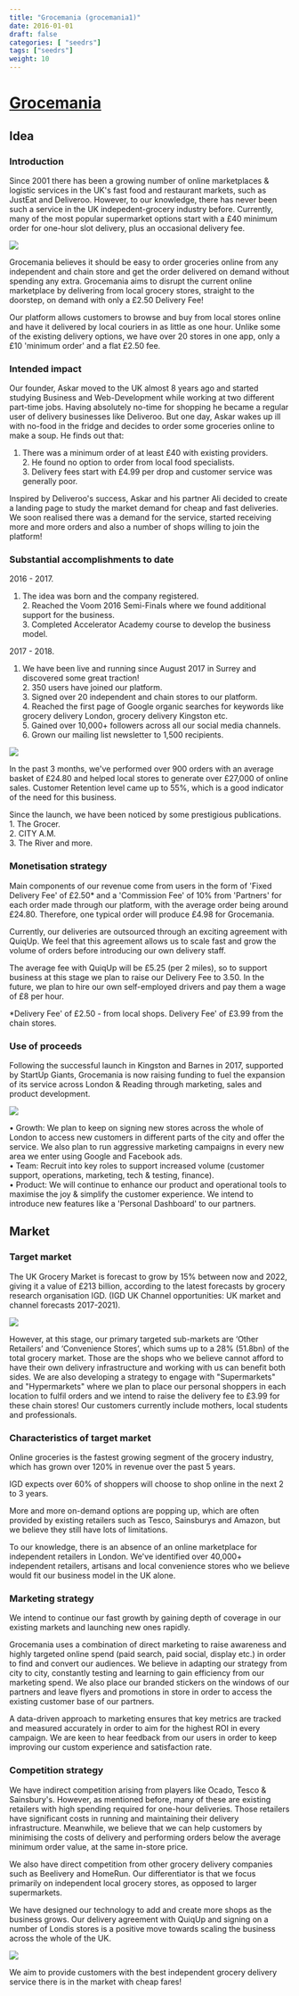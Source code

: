 ```yaml
---
title: "Grocemania (grocemania1)"
date: 2016-01-01
draft: false
categories: [ "seedrs"]
tags: ["seedrs"]
weight: 10
---
```


# [Grocemania](https://www.seedrs.com/grocemania1)

## Idea

### Introduction

Since 2001 there has been a growing number of online marketplaces &amp; logistic services in the UK's fast food and restaurant markets, such as JustEat and Deliveroo. However, to our knowledge, there has never been such a service in the UK indepedent-grocery industry before. Currently, many of the most popular supermarket options start with a £40 minimum order for one-hour slot delivery, plus an occasional delivery fee.

![](/img/seedrs/uploads/startup/section_image/image/15713/1n38yz8cjym7n21kpl2z4hz8gzuvrmd/3__1_.png?rect=0%2C0%2C600%2C421&w=600&fit=clip&s=470ffa09dd24353f789ebc909def829e)

Grocemania believes it should be easy to order groceries online from any independent and chain store and get the order delivered on demand without spending any extra. Grocemania aims to disrupt the current online marketplace by delivering from local grocery stores, straight to the doorstep, on demand with only a £2.50 Delivery Fee!

Our platform allows customers to browse and buy from local stores online and have it delivered by local couriers in as little as one hour. Unlike some of the existing delivery options, we have over 20 stores in one app, only a £10 'minimum order' and a flat £2.50 fee.

### Intended impact

Our founder, Askar moved to the UK almost 8 years ago and started studying Business and Web-Development while working at two different part-time jobs. Having absolutely no-time for shopping he became a regular user of delivery businesses like Deliveroo. But one day, Askar wakes up ill with no-food in the fridge and decides to order some groceries online to make a soup. He finds out that:

1. There was a minimum order of at least £40 with existing providers. <br>2. He found no option to order from local food specialists. <br>3. Delivery fees start with £4.99 per drop and customer service was generally poor.

Inspired by Deliveroo's success, Askar and his partner Ali decided to create a landing page to study the market demand for cheap and fast deliveries. We soon realised there was a demand for the service, started receiving more and more orders and also a number of shops willing to join the platform!

### Substantial accomplishments to date

2016 - 2017.

1. The idea was born and the company registered. <br>2. Reached the Voom 2016 Semi-Finals where we found additional support for the business. <br>3. Completed Accelerator Academy course to develop the business model.

2017 - 2018.

1. We have been live and running since August 2017 in Surrey and discovered some great traction! <br>2. 350 users have joined our platform. <br>3. Signed over 20 independent and chain stores to our platform. <br>4. Reached the first page of Google organic searches for keywords like grocery delivery London, grocery delivery Kingston etc. <br>5. Gained over 10,000+ followers across all our social media channels. <br>6. Grown our mailing list newsletter to 1,500 recipients.

![](/img/seedrs/uploads/startup/section_image/image/15714/4gv0kvpo4b2azltbdo29my2mzvie0pv/2__1_.png?rect=0%2C2%2C599%2C473&w=600&fit=clip&s=bc3757fe1c0857869c0a245ef02d0934)

In the past 3 months, we've performed over 900 orders with an average basket of £24.80 and helped local stores to generate over £27,000 of online sales. Customer Retention level came up to 55%, which is a good indicator of the need for this business.

Since the launch, we have been noticed by some prestigious publications. <br>1. The Grocer. <br>2. CITY A.M. <br>3. The River and more.

### Monetisation strategy

Main components of our revenue come from users in the form of 'Fixed Delivery Fee' of £2.50* and a 'Commission Fee' of 10% from 'Partners' for each order made through our platform, with the average order being around £24.80. Therefore, one typical order will produce £4.98 for Grocemania.

Currently, our deliveries are outsourced through an exciting agreement with QuiqUp. We feel that this agreement allows us to scale fast and grow the volume of orders before introducing our own delivery staff.

The average fee with QuiqUp will be £5.25 (per 2 miles), so to support business at this stage we plan to raise our Delivery Fee to 3.50. In the future, we plan to hire our own self-employed drivers and pay them a wage of £8 per hour.

*Delivery Fee' of £2.50 - from local shops. Delivery Fee' of £3.99 from the chain stores.

### Use of proceeds

Following the successful launch in Kingston and Barnes in 2017, supported by StartUp Giants, Grocemania is now raising funding to fuel the expansion of its service across London &amp; Reading through marketing, sales and product development.

![](/img/seedrs/uploads/startup/section_image/image/15715/fz0au2on07axaiex3crg5hzhqenjd7d/caver-2-740x416__1_.jpg?rect=0%2C0%2C600%2C336&w=600&fit=clip&s=ed6dad7c687bbf1473ca3ba247564c7e)

• Growth: We plan to keep on signing new stores across the whole of London to access new customers in different parts of the city and offer the service. We also plan to run aggressive marketing campaigns in every new area we enter using Google and Facebook ads. <br>• Team: Recruit into key roles to support increased volume (customer support, operations, marketing, tech &amp; testing, finance). <br>• Product: We will continue to enhance our product and operational tools to maximise the joy &amp; simplify the customer experience. We intend to introduce new features like a 'Personal Dashboard' to our partners.

## Market

### Target market

The UK Grocery Market is forecast to grow by 15% between now and 2022, giving it a value of £213 billion, according to the latest forecasts by grocery research organisation IGD. (IGD UK Channel opportunities: UK market and channel forecasts 2017-2021).

![](https://seedrs.imgix.net/uploads/startup/section_image/image/15716/97i9k7mwu2k40qxwnuv056v0oy119gi/5__1___1_.png?rect=0%2C0%2C600%2C423&w=600&fit=clip&s=10182230931cea6764cbab65ad400f71)

However, at this stage, our primary targeted sub-markets are ‘Other Retailers’ and ‘Convenience Stores’, which sums up to a 28% (51.8bn) of the total grocery market. Those are the shops who we believe cannot afford to have their own delivery infrastructure and working with us can benefit both sides. We are also developing a strategy to engage with "Supermarkets" and "Hypermarkets" where we plan to place our personal shoppers in each location to fulfil orders and we intend to raise the delivery fee to £3.99 for these chain stores! Our customers currently include mothers, local students and professionals.

### Characteristics of target market

Online groceries is the fastest growing segment of the grocery industry, which has grown over 120% in revenue over the past 5 years.

IGD expects over 60% of shoppers will choose to shop online in the next 2 to 3 years.

More and more on-demand options are popping up, which are often provided by existing retailers such as Tesco, Sainsburys and Amazon, but we believe they still have lots of limitations.

To our knowledge, there is an absence of an online marketplace for independent retailers in London. We've identified over 40,000+ independent retailers, artisans and local convenience stores who we believe would fit our business model in the UK alone.

### Marketing strategy

We intend to continue our fast growth by gaining depth of coverage in our existing markets and launching new ones rapidly.

Grocemania uses a combination of direct marketing to raise awareness and highly targeted online spend (paid search, paid social, display etc.) in order to find and convert our audiences. We believe in adapting our strategy from city to city, constantly testing and learning to gain efficiency from our marketing spend. We also place our branded stickers on the windows of our partners and leave flyers and promotions in store in order to access the existing customer base of our partners.

A data-driven approach to marketing ensures that key metrics are tracked and measured accurately in order to aim for the highest ROI in every campaign. We are keen to hear feedback from our users in order to keep improving our custom experience and satisfaction rate.

### Competition strategy

We have indirect competition arising from players like Ocado, Tesco &amp; Sainsbury's. However, as mentioned before, many of these are existing retailers with high spending required for one-hour deliveries. Those retailers have significant costs in running and maintaining their delivery infrastructure. Meanwhile, we believe that we can help customers by minimising the costs of delivery and performing orders below the average minimum order value, at the same in-store price.

We also have direct competition from other grocery delivery companies such as Beelivery and HomeRun. Our differentiator is that we focus primarily on independent local grocery stores, as opposed to larger supermarkets.

We have designed our technology to add and create more shops as the business grows. Our delivery agreement with QuiqUp and signing on a number of Londis stores is a positive move towards scaling the business across the whole of the UK.

![](https://seedrs.imgix.net/uploads/startup/section_image/image/15717/caa9sqdivzh0pk0mwdkewjvu1dd613d/4__1_.png?rect=0%2C0%2C600%2C434&w=600&fit=clip&s=31155c4630296c4a4526e8275242cd0c)

We aim to provide customers with the best independent grocery delivery service there is in the market with cheap fares!

